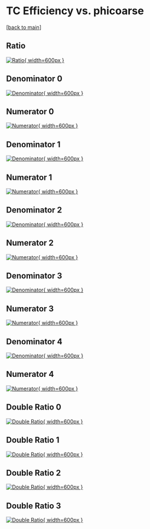 # TC Efficiency vs. phicoarse

[[back to main](./)]



## Ratio

[![Ratio](../mtv/var/TC_xtr_11_-1_eff_phicoarse.png){ width=600px }](../mtv/var/TC_xtr_11_-1_eff_phicoarse.pdf)

## Denominator 0

[![Denominator](../mtv/den/TC_xtr_11_-1_eff_phicoarse_den0.png){ width=600px }](../mtv/den/TC_xtr_11_-1_eff_phicoarse_den0.pdf)

## Numerator 0

[![Numerator](../mtv/num/TC_xtr_11_-1_eff_phicoarse_num0.png){ width=600px }](../mtv/num/TC_xtr_11_-1_eff_phicoarse_num0.pdf)

## Denominator 1

[![Denominator](../mtv/den/TC_xtr_11_-1_eff_phicoarse_den1.png){ width=600px }](../mtv/den/TC_xtr_11_-1_eff_phicoarse_den1.pdf)

## Numerator 1

[![Numerator](../mtv/num/TC_xtr_11_-1_eff_phicoarse_num1.png){ width=600px }](../mtv/num/TC_xtr_11_-1_eff_phicoarse_num1.pdf)

## Denominator 2

[![Denominator](../mtv/den/TC_xtr_11_-1_eff_phicoarse_den2.png){ width=600px }](../mtv/den/TC_xtr_11_-1_eff_phicoarse_den2.pdf)

## Numerator 2

[![Numerator](../mtv/num/TC_xtr_11_-1_eff_phicoarse_num2.png){ width=600px }](../mtv/num/TC_xtr_11_-1_eff_phicoarse_num2.pdf)

## Denominator 3

[![Denominator](../mtv/den/TC_xtr_11_-1_eff_phicoarse_den3.png){ width=600px }](../mtv/den/TC_xtr_11_-1_eff_phicoarse_den3.pdf)

## Numerator 3

[![Numerator](../mtv/num/TC_xtr_11_-1_eff_phicoarse_num3.png){ width=600px }](../mtv/num/TC_xtr_11_-1_eff_phicoarse_num3.pdf)

## Denominator 4

[![Denominator](../mtv/den/TC_xtr_11_-1_eff_phicoarse_den4.png){ width=600px }](../mtv/den/TC_xtr_11_-1_eff_phicoarse_den4.pdf)

## Numerator 4

[![Numerator](../mtv/num/TC_xtr_11_-1_eff_phicoarse_num4.png){ width=600px }](../mtv/num/TC_xtr_11_-1_eff_phicoarse_num4.pdf)

## Double Ratio 0

[![Double Ratio](../mtv/ratio/TC_xtr_11_-1_eff_phicoarse_ratio0.png){ width=600px }](../mtv/ratio/TC_xtr_11_-1_eff_phicoarse_ratio0.pdf)

## Double Ratio 1

[![Double Ratio](../mtv/ratio/TC_xtr_11_-1_eff_phicoarse_ratio1.png){ width=600px }](../mtv/ratio/TC_xtr_11_-1_eff_phicoarse_ratio1.pdf)

## Double Ratio 2

[![Double Ratio](../mtv/ratio/TC_xtr_11_-1_eff_phicoarse_ratio2.png){ width=600px }](../mtv/ratio/TC_xtr_11_-1_eff_phicoarse_ratio2.pdf)

## Double Ratio 3

[![Double Ratio](../mtv/ratio/TC_xtr_11_-1_eff_phicoarse_ratio3.png){ width=600px }](../mtv/ratio/TC_xtr_11_-1_eff_phicoarse_ratio3.pdf)

